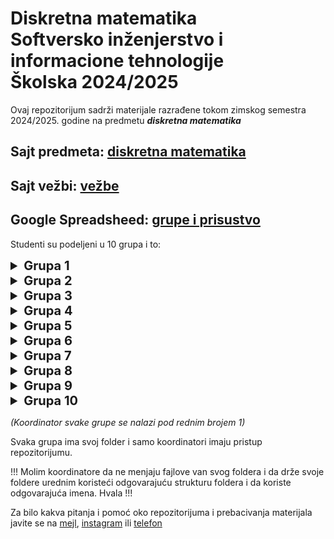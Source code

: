 # Diskretna matematika <br /> Softversko inženjerstvo i informacione tehnologije <br /> Školska 2024/2025

Ovaj repozitorijum sadrži materijale razrađene tokom zimskog semestra 2024/2025. godine na predmetu _**diskretna matematika**_

## Sajt predmeta: [diskretna matematika](https://sites.google.com/view/dm-ftn/)
## Sajt vežbi: [vežbe](https://sites.google.com/site/radojkaciganovicftn/nastava/diskretna-matematika)
## Google Spreadsheed: [grupe i prisustvo](https://docs.google.com/spreadsheets/d/1iswk5rPmq2TmWJsrjGqEH26QxKZlirThVUGUnAvm6wM)

Studenti su podeljeni u 10 grupa i to:

<!--Grupa 1 -->
<details>
    <summary style="font-size: 1.25rem; font-weight: bold">Grupa 1</summary>
    <table>
        <thead>
            <tr>
                <th>Br.</th>
                <th>Student</th>
                <th>Broj indeksa</th>
            </tr>
        </thead>
            <tr>
                <td><b><i>1.</i></b></td>
                <td><b><i>Aleksa Dejanović</i></b></td>
                <td><b><i>SV24/2023</i></b></td>
            </tr>
            <tr>
                <td>2.</td>
                <td>Mihajlo Milojević</td>
                <td>SV57/2023</td>
            </tr>
            <tr>
                <td>3.</td>
                <td>Sara Stojkov</td>
                <td>SV38/2023</td>
            </tr>
            <tr>
                <td>4.</td>
                <td>Luka Prlinčević</td>
                <td>SV36/2023</td>
            </tr>
            <tr>
                <td>5.</td>
                <td>Anđela Bulatović</td>
                <td>SV35/2023</td>
            </tr>
            <tr>
                <td>6.</td>
                <td>Marko Milutin</td>
                <td>SV40/2023</td>
            </tr>
            <tr>
                <td>7.</td>
                <td>Petar Popović</td>
                <td>SV17/2023</td>
            </tr>
            <tr>
                <td>8.</td>
                <td>Boško Vasilić</td>
                <td>SV48/2023</td>
            </tr>
        <tbody>
        </tbody>
    </table>
</details>

<!--Grupa 2 -->
<details>
    <summary style="font-size: 1.25rem; font-weight: bold">Grupa 2</summary>
    <table>
        <thead>
            <tr>
                <th>Br.</th>
                <th>Student</th>
                <th>Broj indeksa</th>
            </tr>
        </thead>
            <tr>
                <td><b><i>1.</i></b></td>
                <td><b><i>Bogdan Ljubinković</i></b></td>
                <td><b><i>SV2/2023</i></b></td>
            </tr>
            <tr>
                <td>2.</td>
                <td>Miljan Jokić</td>
                <td>SV59/2023</td>
            </tr>
            <tr>
                <td>3.</td>
                <td>Lazar Jović</td>
                <td>SV43/2023</td>
            </tr>
            <tr>
                <td>4.</td>
                <td>Marko Đorđević</td>
                <td>SV28/2023</td>
            </tr>
            <tr>
                <td>5.</td>
                <td>Anastazija Petrov</td>
                <td>SV26/2023</td>
            </tr>
            <tr>
                <td>6.</td>
                <td>Meris Bilalović</td>
                <td>SV1/2023</td>
            </tr>
            <tr>
                <td>7.</td>
                <td>Aleksa Nenadović</td>
                <td>SV79/2023</td>
            </tr>
            <tr>
                <td>8.</td>
                <td>Dalibor Nikolić</td>
                <td>SV13/2023</td>
            </tr>
        <tbody>
        </tbody>
    </table>
</details>

<!--Grupa 3 -->
<details>
    <summary style="font-size: 1.25rem; font-weight: bold">Grupa 3</summary>
    <table>
        <thead>
            <tr>
                <th>Br.</th>
                <th>Student</th>
                <th>Broj indeksa</th>
            </tr>
        </thead>
            <tr>
                <td><b><i>1.</i></b></td>
                <td><b><i>Relja Brdar</i></b></td>
                <td><b><i>SV30/2023</i></b></td>
            </tr>
            <tr>
                <td>2.</td>
                <td>Marko Sladojević</td>
                <td>SV33/2023</td>
            </tr>
            <tr>
                <td>3.</td>
                <td>Igor Amidžić</td>
                <td>SV42/2023</td>
            </tr>
            <tr>
                <td>4.</td>
                <td>Miloš Damjanović</td>
                <td>SV44/2023</td>
            </tr>
            <tr>
                <td>5.</td>
                <td>Vukan Radojević</td>
                <td>SV67/2023</td>
            </tr>
            <tr>
                <td>6.</td>
                <td>Zoran Repić</td>
                <td>SV39/2023</td>
            </tr>
            <tr>
                <td>7.</td>
                <td>Aleksandar Papić</td>
                <td>SV80/2023</td>
            </tr>
            <tr>
                <td>8.</td>
                <td>Miloš Jovanović</td>
                <td>SV74/2023</td>
            </tr>
        <tbody>
        </tbody>
    </table>
</details>

<!--Grupa 4 -->
<details>
    <summary style="font-size: 1.25rem; font-weight: bold">Grupa 4</summary>
    <table>
        <thead>
            <tr>
                <th>Br.</th>
                <th>Student</th>
                <th>Broj indeksa</th>
            </tr>
        </thead>
            <tr>
                <td><b><i>1.</i></b></td>
                <td><b><i>Maksim Vasić</i></b></td>
                <td><b><i>SV45/2023</i></b></td>
            </tr>
            <tr>
                <td>2.</td>
                <td>Teodor Peruničić</td>
                <td>SV76/2023</td>
            </tr>
            <tr>
                <td>3.</td>
                <td>Đorđe Vujanović</td>
                <td>SV8/2023</td>
            </tr>
            <tr>
                <td>4.</td>
                <td>Nikola Pereski</td>
                <td>SV54/2023</td>
            </tr>
            <tr>
                <td>5.</td>
                <td>Ognjen Vujović</td>
                <td>SV49/2023</td>
            </tr>
            <tr>
                <td>6.</td>
                <td>Nikola Stevanović</td>
                <td>SV71/2023</td>
            </tr>
            <tr>
                <td>7.</td>
                <td>Luka Stević</td>
                <td>SV65/2023</td>
            </tr>
            <tr>
                <td>8.</td>
                <td>Stefan Nalčić</td>
                <td>SV64/2023</td>
            </tr>
        <tbody>
        </tbody>
    </table>
</details>

<!--Grupa 5 -->
<details>
    <summary style="font-size: 1.25rem; font-weight: bold">Grupa 5</summary>
    <table>
        <thead>
            <tr>
                <th>Br.</th>
                <th>Student</th>
                <th>Broj indeksa</th>
            </tr>
        </thead>
            <tr>
                <td><b><i>1.</i></b></td>
                <td><b><i>Igor Novaković</i></b></td>
                <td><b><i>SV29/2023</i></b></td>
            </tr>
            <tr>
                <td>2.</td>
                <td>Ivana Ignjatić</td>
                <td>SV6/2023</td>
            </tr>
            <tr>
                <td>3.</td>
                <td>Elena Vuković</td>
                <td>SV77/2023</td>
            </tr>
            <tr>
                <td>4.</td>
                <td>Sara Cvjetković</td>
                <td>SV78/2023</td>
            </tr>
            <tr>
                <td>5.</td>
                <td>Mia Uglješić</td>
                <td>SV22/2023</td>
            </tr>
            <tr>
                <td>6.</td>
                <td>Anđela Broćeta</td>
                <td>SV75/2023</td>
            </tr>
            <tr>
                <td>7.</td>
                <td>Milan Kačarević</td>
                <td>SV73/2023</td>
            </tr>
            <tr>
                <td>8.</td>
                <td>Marko Vranješ</td>
                <td>SV72/2023</td>
            </tr>
        <tbody>
        </tbody>
    </table>
</details>

<!--Grupa 6 -->
<details>
    <summary style="font-size: 1.25rem; font-weight: bold">Grupa 6</summary>
    <table>
        <thead>
            <tr>
                <th>Br.</th>
                <th>Student</th>
                <th>Broj indeksa</th>
            </tr>
        </thead>
            <tr>
                <td><b><i>1.</i></b></td>
                <td><b><i>Lazar Topić</i></b></td>
                <td><b><i>SV62/2023</i></b></td>
            </tr>
            <tr>
                <td>2.</td>
                <td>Pavle Maksimović</td>
                <td>SV58/2023</td>
            </tr>
            <tr>
                <td>3.</td>
                <td>Nikola Ribić</td>
                <td>SV41/2023</td>
            </tr>
            <tr>
                <td>4.</td>
                <td>Lana Vuković</td>
                <td>PR89/2023</td>
            </tr>
            <tr>
                <td>5.</td>
                <td>Vuk Đorđević</td>
                <td>SV32/2023</td>
            </tr>
            <tr>
                <td>6.</td>
                <td>Nađa Lučić</td>
                <td>SV50/2023</td>
            </tr>
            <tr>
                <td>7.</td>
                <td>Dražen Božić</td>
                <td>SV56/2023</td>
            </tr>
            <tr>
                <td>8.</td>
                <td>Lazar Sazdov</td>
                <td>SV25/2023</td>
            </tr>
        <tbody>
        </tbody>
    </table>
</details>

<!--Grupa 7 -->
<details>
    <summary style="font-size: 1.25rem; font-weight: bold">Grupa 7</summary>
    <table>
        <thead>
            <tr>
                <th>Br.</th>
                <th>Student</th>
                <th>Broj indeksa</th>
            </tr>
        </thead>
            <tr>
                <td><b><i>1.</i></b></td>
                <td><b><i>Nikša Čvorović</i></b></td>
                <td><b><i>SV14/2023</i></b></td>
            </tr>
            <tr>
                <td>2.</td>
                <td>Bojana Paunović</td>
                <td>SV15/2023</td>
            </tr>
            <tr>
                <td>3.</td>
                <td>Lenka Nikolić</td>
                <td>SV16/2023</td>
            </tr>
            <tr>
                <td>4.</td>
                <td>Dejan Ostojić</td>
                <td>SV3/2023</td>
            </tr>
            <tr>
                <td>5.</td>
                <td>Miomir Dujanović</td>
                <td>SV19/2023</td>
            </tr>
            <tr>
                <td>6.</td>
                <td>Stefan Ilić</td>
                <td>SV12/2023</td>
            </tr>
            <tr>
                <td>7.</td>
                <td>Teodora Aleksić</td>
                <td>SV7/2023</td>
            </tr>
            <tr>
                <td>8.</td>
                <td>Aleksa Ćurčić</td>
                <td>SV70/2023</td>
            </tr>
        <tbody>
        </tbody>
    </table>
</details>

<!--Grupa 8 -->
<details>
    <summary style="font-size: 1.25rem; font-weight: bold">Grupa 8</summary>
    <table>
        <thead>
            <tr>
                <th>Br.</th>
                <th>Student</th>
                <th>Broj indeksa</th>
            </tr>
        </thead>
            <tr>
                <td><b><i>1.</i></b></td>
                <td><b><i>Nikola Savić</i></b></td>
                <td><b><i>SV34/2023</i></b></td>
            </tr>
            <tr>
                <td>2.</td>
                <td>Uroš Milinović</td>
                <td>SV55/2023</td>
            </tr>
            <tr>
                <td>3.</td>
                <td>Branislav Marković</td>
                <td>SV31/2023</td>
            </tr>
            <tr>
                <td>4.</td>
                <td>Nikola Bjelica</td>
                <td>SV27/2023</td>
            </tr>
            <tr>
                <td>5.</td>
                <td>Lazar Vilotić</td>
                <td>SV51/2023</td>
            </tr>
            <tr>
                <td>6.</td>
                <td>Vukašin Vitimorović</td>
                <td>SV46/2023</td>
            </tr>
            <tr>
                <td>7.</td>
                <td>Ognjen Miletić</td>
                <td>SV47/2023</td>
            </tr>
            <tr>
                <td>8.</td>
                <td>Marko Pavlović</td>
                <td>SV5/2023</td>
            </tr>
        <tbody>
        </tbody>
    </table>
</details>

<!--Grupa 9 -->
<details>
    <summary style="font-size: 1.25rem; font-weight: bold">Grupa 9</summary>
    <table>
        <thead>
            <tr>
                <th>Br.</th>
                <th>Student</th>
                <th>Broj indeksa</th>
            </tr>
        </thead>
            <tr>
                <td><b><i>1.</i></b></td>
                <td><b><i>Sofija Zorić</i></b></td>
                <td><b><i>SV60/2023</i></b></td>
            </tr>
            <tr>
                <td>2.</td>
                <td>Danica Komatović</td>
                <td>SV20/2023</td>
            </tr>
            <tr>
                <td>3.</td>
                <td>Lana Mirkov</td>
                <td>SV23/2023</td>
            </tr>
            <tr>
                <td>4.</td>
                <td>Dejana Šević</td>
                <td>SV63/2023</td>
            </tr>
            <tr>
                <td>5.</td>
                <td>Milica Jovanić</td>
                <td>SV9/2023</td>
            </tr>
            <tr>
                <td>6.</td>
                <td>Isidora Korda</td>
                <td>SV52/2023</td>
            </tr>
            <tr>
                <td>7.</td>
                <td>Ana Paroški</td>
                <td>SV53/2023</td>
            </tr>
        <tbody>
        </tbody>
    </table>
</details>

<!--Grupa 10 -->
<details>
    <summary style="font-size: 1.25rem; font-weight: bold">Grupa 10</summary>
    <table>
        <thead>
            <tr>
                <th>Br.</th>
                <th>Student</th>
                <th>Broj indeksa</th>
            </tr>
        </thead>
            <tr>
                <td><b><i>1.</i></b></td>
                <td><b><i>Vedran Bajić</i></b></td>
                <td><b><i>SV10/2023</i></b></td>
            </tr>
            <tr>
                <td>2.</td>
                <td>Aleksandar Stevanović</td>
                <td>SV4/2023</td>
            </tr>
            <tr>
                <td>3.</td>
                <td>Vukašin Vujović</td>
                <td>SV11/2023</td>
            </tr>
            <tr>
                <td>4.</td>
                <td>Milan Sazdov</td>
                <td>SV21/2023</td>
            </tr>
            <tr>
                <td>5.</td>
                <td>Igor Maljik</td>
                <td>SV37/2023</td>
            </tr>
        <tbody>
        </tbody>
    </table>
</details>

*(Koordinator svake grupe se nalazi pod rednim brojem 1)*

Svaka grupa ima svoj folder i samo koordinatori imaju pristup repozitorijumu. 

!!! Molim koordinatore da ne menjaju fajlove van svog foldera i da drže svoje foldere urednim koristeći odgovarajuću strukturu foldera i da koriste odgovarajuća imena. Hvala !!!

Za bilo kakva pitanja i pomoć oko repozitorijuma i prebacivanja materijala javite se na [mejl](mailto:milojevicm374@gmail.com), [instagram](https://www.instagram.com/milojevicmihajlo/) ili [telefon](tel:0649781191)
